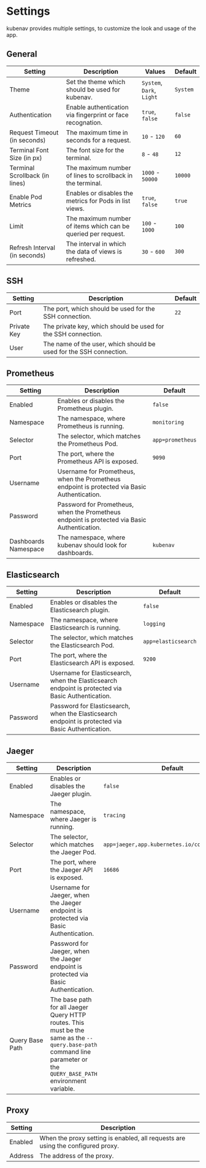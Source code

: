 # Settings

kubenav provides multiple settings, to customize the look and usage of the app.

## General

| Setting | Description | Values | Default |
| ------- | ----------- | ------ | ------- |
| Theme | Set the theme which should be used for kubenav. | `System`, `Dark`, `Light` | `System` |
| Authentication | Enable authentication via fingerprint or face recognation. | `true`, `false` | `false` |
| Request Timeout (in seconds) | The maximum time in seconds for a request. | `10` - `120` | `60` |
| Terminal Font Size (in px) | The font size for the terminal. | `8` - `48` | `12` |
| Terminal Scrollback (in lines) | The maximum number of lines to scrollback in the terminal. | `1000` - `50000` | `10000` |
| Enable Pod Metrics | Enables or disables the metrics for Pods in list views. | `true`, `false` | `true` |
| Limit | The maximum number of items which can be queried per request. | `100` - `1000` | `100`  |
| Refresh Interval (in seconds) | The interval in which the data of views is refreshed. | `30` - `600` | `300` |

## SSH

| Setting | Description | Default |
| ------- | ----------- | ------- |
| Port | The port, which should be used for the SSH connection. | `22` |
| Private Key | The private key, which should be used for the SSH connection. | |
| User | The name of the user, which should be used for the SSH connection. | |

## Prometheus

| Setting | Description | Default |
| ------- | ----------- | ------- |
| Enabled | Enables or disables the Prometheus plugin. | `false` |
| Namespace | The namespace, where Prometheus is running. | `monitoring` |
| Selector | The selector, which matches the Prometheus Pod. | `app=prometheus` |
| Port | The port, where the Prometheus API is exposed. | `9090` |
| Username | Username for Prometheus, when the Prometheus endpoint is protected via Basic Authentication. | |
| Password | Password for Prometheus, when the Prometheus endpoint is protected via Basic Authentication. | |
| Dashboards Namespace | The namespace, where kubenav should look for dashboards. | `kubenav` |

## Elasticsearch

| Setting | Description | Default |
| ------- | ----------- | ------- |
| Enabled | Enables or disables the Elasticsearch plugin. | `false` |
| Namespace | The namespace, where Elasticsearch is running. | `logging` |
| Selector | The selector, which matches the Elasticsearch Pod. | `app=elasticsearch` |
| Port | The port, where the Elasticsearch API is exposed. | `9200` |
| Username | Username for Elasticsearch, when the Elasticsearch endpoint is protected via Basic Authentication. | |
| Password | Password for Elasticsearch, when the Elasticsearch endpoint is protected via Basic Authentication. | |

## Jaeger

| Setting | Description | Default |
| ------- | ----------- | ------- |
| Enabled | Enables or disables the Jaeger plugin. | `false` |
| Namespace | The namespace, where Jaeger is running. | `tracing` |
| Selector | The selector, which matches the Jaeger Pod. | `app=jaeger,app.kubernetes.io/component=query` |
| Port | The port, where the Jaeger API is exposed. | `16686` |
| Username | Username for Jaeger, when the Jaeger endpoint is protected via Basic Authentication. | |
| Password | Password for Jaeger, when the Jaeger endpoint is protected via Basic Authentication. | |
| Query Base Path | The base path for all Jaeger Query HTTP routes. This must be the same as the `--query.base-path` command line parameter or the `QUERY_BASE_PATH` environment variable. | |

## Proxy

| Setting | Description |
| ------- | ----------- |
| Enabled | When the proxy setting is enabled, all requests are using the configured proxy. |
| Address | The address of the proxy. |
